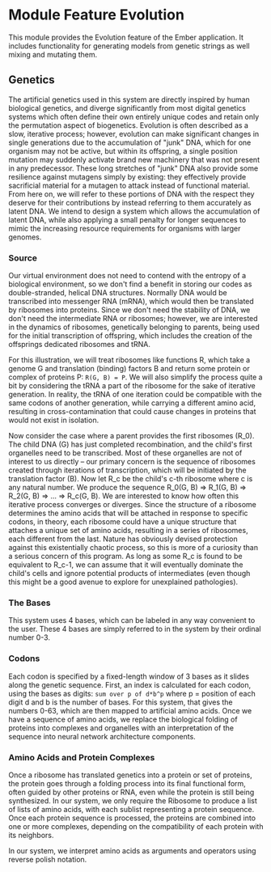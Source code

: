 # Module Feature Evolution
This module provides the Evolution feature of the Ember application.
It includes functionality for generating models from genetic strings as well
mixing and mutating them.

## Genetics
The artificial genetics used in this system are directly inspired by
human biological genetics, and diverge significantly from most digital
genetics systems which often define their own entirely unique codes and
retain only the permutation aspect of biogenetics. Evolution is often 
described as a slow, iterative process; however, evolution can make
significant changes in single generations due to the accumulation of
"junk" DNA, which for one organism may not be active, but within its
offspring, a single position mutation may suddenly activate brand new
machinery that was not present in any predecessor. These long stretches
of "junk" DNA also provide some resilience against mutagens simply by
existing: they effectively provide sacrificial material for a mutagen
to attack instead of functional material. From here on, we will refer
to these portions of DNA with the respect they deserve for their
contributions by instead referring to them accurately as latent DNA.
We intend to design a system which allows the accumulation of latent
DNA, while also applying a small penalty for longer sequences to
mimic the increasing resource requirements for organisms with larger
genomes.

### Source
Our virtual environment does not need to contend with the entropy of a
biological environment, so we don't find a benefit in storing our codes
as double-stranded, helical DNA structures. Normally DNA would be 
transcribed into messenger RNA (mRNA), which would then be translated
by ribosomes into proteins. Since we don't need the stability of DNA, we
don't need the intermediate RNA or ribosomes; however, we are interested
in the dynamics of ribosomes, genetically belonging to parents, being
used for the initial transcription of offspring, which includes the
creation of the offsprings dedicated ribosomes and tRNA.

For this illustration, we will treat ribosomes like functions R, which take
a genome G and translation (binding) factors B and return some protein or 
complex of proteins P: `R(G, B) = P`. We will also simplify the process
quite a bit by considering the tRNA a part of the ribosome for the sake
of iterative generation. In reality, the tRNA of one iteration could be
compatible with the same codons of another generation, while carrying
a different amino acid, resulting in cross-contamination that could cause
changes in proteins that would not exist in isolation.

Now consider the case where a parent provides the first ribosomes (R_0). The 
child DNA (G) has just completed recombination, and the child's first organelles
need to be transcribed. Most of these organelles are not of interest to us
directly – our primary concern is the sequence of ribosomes created through
iterations of transcription, which will be initiated by the translation factor (B).
Now let R_c be the child's c-th ribosome where c is any natural number. 
We produce the sequence R_0(G, B) => R_1(G, B) => R_2(G, B) => ... => R_c(G, B).
We are interested to know how often this iterative process converges or
diverges. Since the structure of a ribosome determines the amino acids that
will be attached in response to specific codons, in theory, each ribosome
could have a unique structure that attaches a unique set of amino acids,
resulting in a series of ribosomes, each different from the last. Nature has
obviously devised protection against this existentially chaotic process, so
this is more of a curiosity than a serious concern of this program. As long
as some R_c is found to be equivalent to R_c-1, we can assume that it will
eventually dominate the child's cells and ignore potential products of 
intermediates (even though this might be a good avenue to explore for 
unexplained pathologies).

### The Bases
This system uses 4 bases, which can be labeled in any way convenient to the user.
These 4 bases are simply referred to in the system by their ordinal number 0-3.

### Codons
Each codon is specified by a fixed-length window of 3 bases as it slides along
the genetic sequence. First, an index is calculated for each codon, using the bases as
digits: `sum over p of d*b^p` where p = position of each digit d and b is the
number of bases. For this system, that gives the numbers 0-63, which are then
mapped to artificial amino acids. Once we have a sequence of amino acids, we
replace the biological folding of proteins into complexes and organelles with
an interpretation of the sequence into neural network architecture components.

### Amino Acids and Protein Complexes
Once a ribosome has translated genetics into a protein or set of proteins, the
protein goes through a folding process into its final functional form, often
guided by other proteins or RNA, even while the protein is still being synthesized.
In our system, we only require the Ribosome to produce a list of lists of amino acids,
with each sublist representing a protein sequence. Once each protein sequence is
processed, the proteins are combined into one or more complexes, depending on the
compatibility of each protein with its neighbors.

In our system, we interpret amino acids as arguments and operators using reverse
polish notation. 
